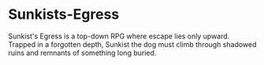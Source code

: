 # Sunkists-Egress
Sunkist's Egress is a top-down RPG where escape lies only upward. Trapped in a forgotten depth, Sunkist the dog must climb through shadowed ruins and remnants of something long buried.

